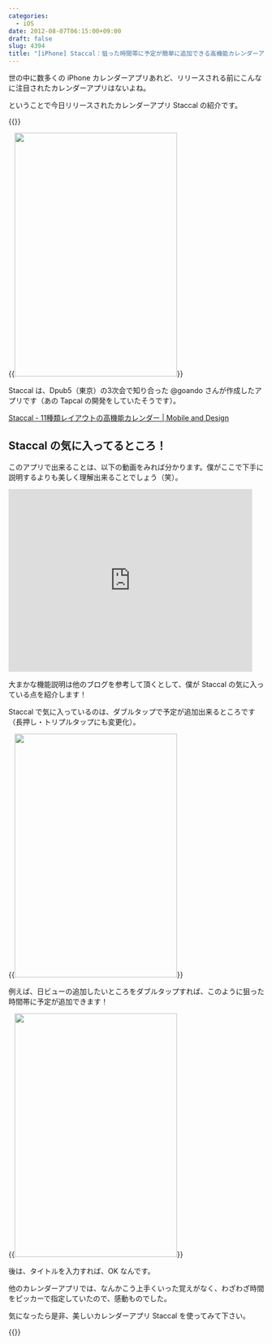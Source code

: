 ```yaml
---
categories:
  - iOS
date: 2012-08-07T06:15:00+09:00
draft: false
slug: 4394
title: "[iPhone] Staccal：狙った時間帯に予定が簡単に追加できる高機能カレンダーアプリ"
---
```


世の中に数多くの iPhone カレンダーアプリあれど、リリースされる前にこんなに注目されたカレンダーアプリはないよね。

ということで今日リリースされたカレンダーアプリ Staccal の紹介です。

{{<app id="546282165" title="Staccal - 11種類レイアウトの高機能カレンダー 1.0.0（￥350）" src="http://a1110.phobos.apple.com/us/r1000/119/Purple/v4/98/6b/7a/986b7a01-636b-f708-d58f-98ae0d613f56/temp..nypenklb.100x100-75.png">}}

{{<img alt="" src="/images/2012/08/4394_1.png" width="320" height="480">}}

Staccal は、Dpub5（東京）の3次会で知り合った @goando さんが作成したアプリです（あの Tapcal の開発をしていたそうです）。

[Staccal - 11種類レイアウトの高機能カレンダー | Mobile and Design](http://www.mobileanddesign.com/staccal/ja/index.html)

## Staccal の気に入ってるところ！

このアプリで出来ることは、以下の動画をみれば分かります。僕がここで下手に説明するよりも美しく理解出来ることでしょう（笑）。

<div class="iframe-wrapper">
  <iframe width="480" height="360" src="http://player.vimeo.com/video/46528377?title=0&amp;byline=0&amp;portrait=0" allowfullscreen frameborder="0"></iframe>
</div>

大まかな機能説明は他のブログを参考して頂くとして、僕が Staccal の気に入っている点を紹介します！

Staccal で気に入っているのは、ダブルタップで予定が追加出来るところです（長押し・トリプルタップにも変更化）。

{{<img alt="" src="/images/2012/08/4394_2.png" width="320" height="480">}}

例えば、日ビューの追加したいところをダブルタップすれば、このように狙った時間帯に予定が追加できます！

{{<img alt="" src="/images/2012/08/4394_3.png" width="320" height="480">}}

後は、タイトルを入力すれば、OK なんです。

他のカレンダーアプリでは、なんかこう上手くいった覚えがなく、わざわざ時間をピッカーで指定していたので、感動ものでした。

気になったら是非、美しいカレンダーアプリ Staccal を使ってみて下さい。

{{<app id="546282165" title="Staccal - 11種類レイアウトの高機能カレンダー 1.0.0（￥350）" src="http://a1110.phobos.apple.com/us/r1000/119/Purple/v4/98/6b/7a/986b7a01-636b-f708-d58f-98ae0d613f56/temp..nypenklb.100x100-75.png">}}
